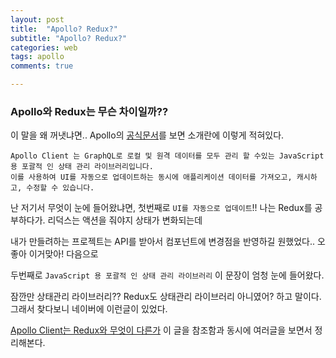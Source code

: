 ```yaml
---
layout: post
title:  "Apollo? Redux?"
subtitle: "Apollo? Redux?"
categories: web
tags: apollo
comments: true

---
```


### Apollo와 Redux는 무슨 차이일까??

이 말을 왜 꺼냇냐면.. Apollo의 [공식문서](https://www.apollographql.com/docs/react/)를 보면 소개란에 이렇게 적혀있다.

```
Apollo Client 는 GraphQL로 로컬 및 원격 데이터를 모두 관리 할 수있는 JavaScript 용 포괄적 인 상태 관리 라이브러리입니다. 
이를 사용하여 UI를 자동으로 업데이트하는 동시에 애플리케이션 데이터를 가져오고, 캐시하고, 수정할 수 있습니다.
```

난 저기서 무엇이 눈에 들어왔냐면, 첫번째로 `UI를 자동으로 업데이트`!! 나는 Redux를 공부하다가. 리덕스는 액션을 줘야지 상태가 변화되는데

내가 만들려하는 프로젝트는 API를 받아서 컴포넌트에 변경점을 반영하길 원했었다.. 오 좋아 이거맞아! 다음으로

두번째로 `JavaScript 용 포괄적 인 상태 관리 라이브러리` 이 문장이 엄청 눈에 들어왔다.

잠깐만 상태관리 라이브러리?? Redux도 상태관리 라이브러리 아니였어? 하고 말이다. 그래서 찾다보니 네이버에 이런글이 있었다.

[Apollo Client는 Redux와 무엇이 다른가](https://d2.naver.com/helloworld/4245995) 이 글을 참조함과 동시에 여러글을 보면서 정리해본다.




